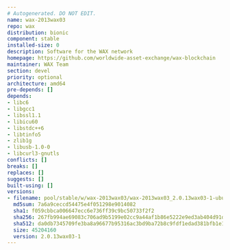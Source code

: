 ```yaml
---
# Autogenerated. DO NOT EDIT.
name: wax-2013wax03
repo: wax
distribution: bionic
component: stable
installed-size: 0
description: Software for the WAX network
homepage: https://github.com/worldwide-asset-exchange/wax-blockchain
maintainer: WAX Team
section: devel
priority: optional
architecture: amd64
pre-depends: []
depends:
- libc6
- libgcc1
- libssl1.1
- libicu60
- libstdc++6
- libtinfo5
- zlib1g
- libusb-1.0-0
- libcurl3-gnutls
conflicts: []
breaks: []
replaces: []
suggests: []
built-using: []
versions:
- filename: pool/stable/w/wax-2013wax03/wax-2013wax03_2.0.13wax03-1-ubuntu-18.04_amd64.deb
  md5sum: 7a6a9ceccd54475e4f051298e9014082
  sha1: f059cbbca006647ecc6e736ff39c9bc50733f2f2
  sha256: 267fb994ae69083c706ad9b5199e02cc9a44af1b86e5222e9ed3ab404d91d87c
  sha512: da0db7345709fe3ba8a96677b95316ac3bd9ba72b8c9fdf1edad381bfb1e19b83ee3d5fde2ccabeaf0216c76fd83c59a57f7b737920195cb190c5c70e1c76bcf
  size: 45204160
  version: 2.0.13wax03-1
---
```

